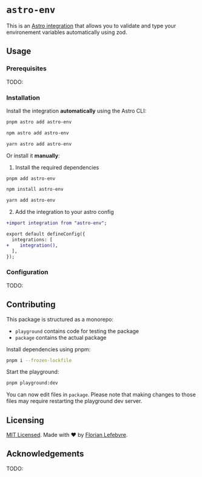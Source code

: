 # `astro-env`

This is an [Astro integration](https://docs.astro.build/en/guides/integrations-guide/) that allows you to validate and type your environement variables automatically using zod.

## Usage

### Prerequisites

TODO:

### Installation

Install the integration **automatically** using the Astro CLI:

```bash
pnpm astro add astro-env
```

```bash
npm astro add astro-env
```

```bash
yarn astro add astro-env
```

Or install it **manually**:

1. Install the required dependencies

```bash
pnpm add astro-env
```

```bash
npm install astro-env
```

```bash
yarn add astro-env
```

2. Add the integration to your astro config

```diff
+import integration from "astro-env";

export default defineConfig({
  integrations: [
+    integration(),
  ],
});
```

### Configuration

TODO:

## Contributing

This package is structured as a monorepo:

- `playground` contains code for testing the package
- `package` contains the actual package

Install dependencies using pnpm: 

```bash
pnpm i --frozen-lockfile
```

Start the playground:

```bash
pnpm playground:dev
```

You can now edit files in `package`. Please note that making changes to those files may require restarting the playground dev server.

## Licensing

[MIT Licensed](https://github.com/florian-lefebvre/astro-env/blob/main/LICENSE). Made with ❤️ by [Florian Lefebvre](https://github.com/florian-lefebvre).

## Acknowledgements

TODO:
